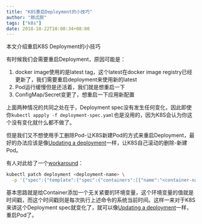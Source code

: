 ```yaml
---
title: "K8S重启Deployment的小技巧"
author: "颇忒脱"
tags: ["k8s"]
date: 2018-10-22T10:00:34+08:00
---
```


本文介绍重启K8S Deployment的小技巧

<!--more-->

有时候我们会需要重启Deployment，原因可能是：

1. docker image使用的是latest tag，这个latest在docker image registry已经更新了，我们需要重启deployment来使用新的latest
1. Pod运行缓慢但是还活着，我们就是想重启一下
1. ConfigMap/Secret变更了，想重启一下应用新配置

上面两种情况的共同之处在于，Deployment spec没有发生任何变化，因此即使你`kubectl appply -f deployment-spec.yaml`也是没用的，因为K8S会认为你这个没有变化就什么都不做了。

但是我们又不想使用手工删除Pod-让K8S新建Pod的方式来重启Deployment，最好的办法应该是像[Updating a deployment][updating-a-deployment]一样，让K8S自己滚动的删除-新建Pod。

有人对此给了一个[workaround][workaround]：

```bash
kubectl patch deployment <deployment-name> \
  -p '{"spec":{"template":{"spec":{"containers":[{"name":"<container-name>","env":[{"name":"RESTART_","value":"'$(date +%s)'"}]}]}}}}'
```

基本思路就是给Container添加一个无关紧要的环境变量，这个环境变量的值就是时间戳，而这个时间戳则是每次执行上述命令的系统当前时间。这样一来对于K8S来讲这个Deployment spec就变化了，就可以像[Updating a deployment][updating-a-deployment]一样，重启Pod了。

[workaround]: https://github.com/kubernetes/kubernetes/issues/13488#issuecomment-356892053
[updating-a-deployment]: https://kubernetes.io/docs/concepts/workloads/controllers/deployment/#updating-a-deployment
